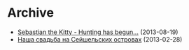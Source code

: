 # Archive


* [Sebastian the Kitty - Hunting has begun...](../2013-08-19-Sebastian-the-kitty-Hunting-has-begun) (2013-08-19)
* [Наша свадьба на Сейшельских островах](../2013-02-28-Our-wedding-in-Seychelles) (2013-02-28)